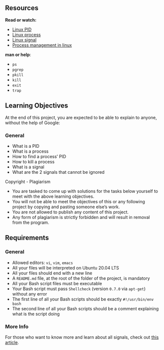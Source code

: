 ## Resources

**Read or watch:**

- [Linux PID](https://www.linfo.org/pid.html)
- [Linux process](https://www.thegeekstuff.com/2012/03/linux-processes-environment/)
- [Linux signal](https://www.educative.io/answers/what-are-linux-signals)
- [Process management in linux](https://www.digitalocean.com/community/tutorials/process-management-in-linux)

**man or help**:

- ```ps```
- ```pgrep```
- ```pkill```
- ```kill```
- ```exit```
- ```trap```

## Learning Objectives
At the end of this project, you are expected to be able to explain to anyone, without the help of Google:

### General
- What is a PID
- What is a process
- How to find a process’ PID
- How to kill a process
- What is a signal
- What are the 2 signals that cannot be ignored

Copyright - Plagiarism
- You are tasked to come up with solutions for the tasks below yourself to meet with the above learning objectives.
- You will not be able to meet the objectives of this or any following project by copying and pasting someone else’s work.
- You are not allowed to publish any content of this project.
- Any form of plagiarism is strictly forbidden and will result in removal from the program.

## Requirements
### General
- Allowed editors: ```vi```, ```vim```, ```emacs```
- All your files will be interpreted on Ubuntu 20.04 LTS
- All your files should end with a new line
- A ```README.md``` file, at the root of the folder of the project, is mandatory
- All your Bash script files must be executable
- Your Bash script must pass ```Shellcheck``` (version ```0.7.0``` via ```apt-get```) without any error
- The first line of all your Bash scripts should be exactly ```#!/usr/bin/env bash```
- The second line of all your Bash scripts should be a comment explaining what is the script doing

### More Info
For those who want to know more and learn about all signals, check out [this article](https://www.computerhope.com/unix/signals.htm).
